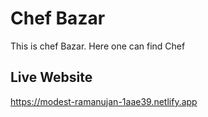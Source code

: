# Chef Bazar

This is chef Bazar. Here one can find Chef
## Live Website
https://modest-ramanujan-1aae39.netlify.app
